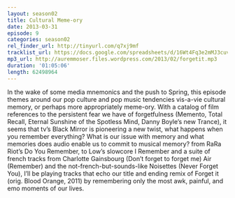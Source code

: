 ```yaml
---
layout: season02
title: Cultural Meme-ory
date: 2013-03-31
episode: 9
categories: season02
rel_finder_url: http://tinyurl.com/q7xj9mf
tracklist_url: https://docs.google.com/spreadsheets/d/16Wt4Fq3e2mMJ3cuv7RzLBnIbtC8Dz3_Jaru6sql-Gxs/edit?ts=5787e9db#gid=19
mp3_url: http://auremmoser.files.wordpress.com/2013/02/forgetit.mp3
duration: '01:05:06'
length: 62498964
---
```


In the wake of some media mnemonics and the push to Spring, this episode themes around our pop culture and pop music tendencies vis-a-vie cultural memory, or perhaps more appropriately meme-ory. With a catalog of film references to the persistent fear we have of forgetfulness (Memento, Total Recall, Eternal Sunshine of the Spotless Mind, Danny Boyle’s new Trance), it seems that tv’s Black Mirror is pioneering a new twist, what happens when you remember everything? What is our issue with memory and what memories does audio enable us to commit to musical memory? from RaRa Riot’s Do You Remember, to Low’s slowcore I Remember and a suite of french tracks from Charlotte Gainsbourg (Don’t forget to forget me) Air (Remember) and the not-french-but-sounds-like Noisettes (Never Forget You), I’ll be playing tracks that echo our title and ending remix of Forget it (orig. Blood Orange, 2011) by remembering only the most awk, painful, and emo moments of our lives.
